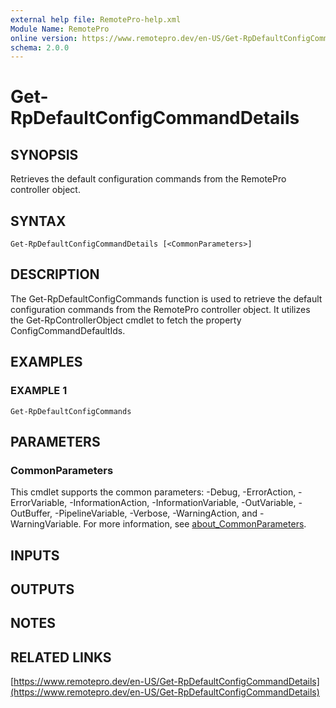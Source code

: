 ```yaml
---
external help file: RemotePro-help.xml
Module Name: RemotePro
online version: https://www.remotepro.dev/en-US/Get-RpDefaultConfigCommandDetails
schema: 2.0.0
---
```


# Get-RpDefaultConfigCommandDetails

## SYNOPSIS
Retrieves the default configuration commands from the RemotePro controller
object.

## SYNTAX

```
Get-RpDefaultConfigCommandDetails [<CommonParameters>]
```

## DESCRIPTION
The Get-RpDefaultConfigCommands function is used to retrieve the default
configuration commands from the RemotePro controller object.
It utilizes the
Get-RpControllerObject cmdlet to fetch the property ConfigCommandDefaultIds.

## EXAMPLES

### EXAMPLE 1
```
Get-RpDefaultConfigCommands
```

## PARAMETERS

### CommonParameters
This cmdlet supports the common parameters: -Debug, -ErrorAction, -ErrorVariable, -InformationAction, -InformationVariable, -OutVariable, -OutBuffer, -PipelineVariable, -Verbose, -WarningAction, and -WarningVariable. For more information, see [about_CommonParameters](http://go.microsoft.com/fwlink/?LinkID=113216).

## INPUTS

## OUTPUTS

## NOTES

## RELATED LINKS

[https://www.remotepro.dev/en-US/Get-RpDefaultConfigCommandDetails](https://www.remotepro.dev/en-US/Get-RpDefaultConfigCommandDetails)

